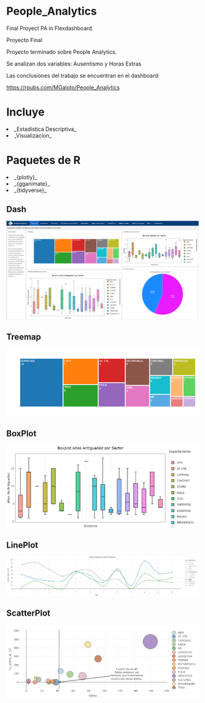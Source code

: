 # People_Analytics
Final Proyect PA in Flexdashboard.

Proyecto Final

Proyecto terminado sobre People Analytics.

Se analizan dos variables: Ausentismo y Horas Extras

Las conclusiones del trabajo se encuentran en el dashboard:

https://rpubs.com/MGaloto/People_Analytics


# Incluye

<ui>

<li>
_Estadística Descriptiva_
</li>

<li>
_Visualizacion_
</li>


</ui>


# Paquetes de R

<ui>

<li>
_{plotly}_
</li>

<li>
_{gganimate}_
</li>

<li>
_{tidyverse}_
</li>


</ui>


## Dash

![.](plot/dash.png)


## Treemap

![.](plot/newplot.png)


## BoxPlot

![.](plot/newplot1.png)

## LinePlot

![.](plot/newplot2.png)

## ScatterPlot

![.](plot/newplot3.png)